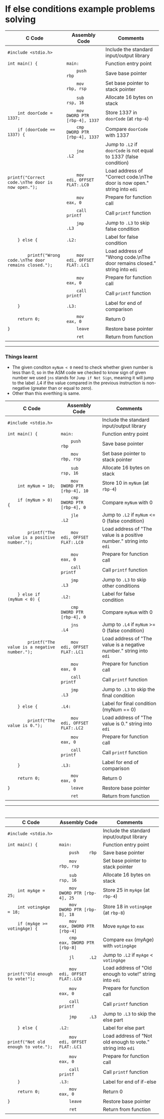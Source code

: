 # If else conditions example problems solving

| C Code | Assembly Code | Comments |
|--------|----------------|----------|
| `#include <stdio.h>` | | Include the standard input/output library |
| `int main() {` | `main:` | Function entry point |
| | `    push    rbp` | Save base pointer |
| | `    mov     rbp, rsp` | Set base pointer to stack pointer |
| | `    sub     rsp, 16` | Allocate 16 bytes on stack |
| `    int doorCode = 1337;` | `    mov     DWORD PTR [rbp-4], 1337` | Store 1337 in `doorCode` (at `rbp-4`) |
| `    if (doorCode == 1337) {` | `    cmp     DWORD PTR [rbp-4], 1337` | Compare `doorCode` with 1337 |
| | `    jne     .L2` | Jump to `.L2` if `doorCode` is not equal to 1337 (false condition) |
| `        printf("Correct code.\nThe door is now open.");` | `    mov     edi, OFFSET FLAT:.LC0` | Load address of "Correct code.\nThe door is now open." string into `edi` |
| | `    mov     eax, 0` | Prepare for function call |
| | `    call    printf` | Call `printf` function |
| | `    jmp     .L3` | Jump to `.L3` to skip false condition |
| `    } else {` | `.L2:` | Label for false condition |
| `        printf("Wrong code.\nThe door remains closed.");` | `    mov     edi, OFFSET FLAT:.LC1` | Load address of "Wrong code.\nThe door remains closed." string into `edi` |
| | `    mov     eax, 0` | Prepare for function call |
| | `    call    printf` | Call `printf` function |
| `    }` | `.L3:` | Label for end of comparison |
| `    return 0;` | `    mov     eax, 0` | Return 0 |
| `}` | `    leave` | Restore base pointer |
| | `    ret` | Return from function |

---

### Things learnt
  - The given conditon `myNum < 0` need to check whether given number is less than 0, so in the ASM code we checked to know sign of given number we used `jns` stands for `Jump if Not Sign`, meaning it will jump to the label .L4 if the value compared in the previous instruction is non-negative (greater than or equal to zero).
  - Other than this everthing is same.


| C Code | Assembly Code | Comments |
|--------|----------------|----------|
| `#include <stdio.h>` | | Include the standard input/output library |
| `int main() {` | `main:` | Function entry point |
| | `    push    rbp` | Save base pointer |
| | `    mov     rbp, rsp` | Set base pointer to stack pointer |
| | `    sub     rsp, 16` | Allocate 16 bytes on stack |
| `    int myNum = 10;` | `    mov     DWORD PTR [rbp-4], 10` | Store 10 in `myNum` (at `rbp-4`) |
| `    if (myNum > 0) {` | `    cmp     DWORD PTR [rbp-4], 0` | Compare `myNum` with 0 |
| | `    jle     .L2` | Jump to `.L2` if `myNum` <= 0 (false condition) |
| `        printf("The value is a positive number.");` | `    mov     edi, OFFSET FLAT:.LC0` | Load address of "The value is a positive number." string into `edi` |
| | `    mov     eax, 0` | Prepare for function call |
| | `    call    printf` | Call `printf` function |
| | `    jmp     .L3` | Jump to `.L3` to skip other conditions |
| `    } else if (myNum < 0) {` | `.L2:` | Label for false condition |
| | `    cmp     DWORD PTR [rbp-4], 0` | Compare `myNum` with 0 |
| | `    jns     .L4` | Jump to `.L4` if `myNum` >= 0 (false condition) |
| `        printf("The value is a negative number.");` | `    mov     edi, OFFSET FLAT:.LC1` | Load address of "The value is a negative number." string into `edi` |
| | `    mov     eax, 0` | Prepare for function call |
| | `    call    printf` | Call `printf` function |
| | `    jmp     .L3` | Jump to `.L3` to skip the final condition |
| `    } else {` | `.L4:` | Label for final condition (myNum == 0) |
| `        printf("The value is 0.");` | `    mov     edi, OFFSET FLAT:.LC2` | Load address of "The value is 0." string into `edi` |
| | `    mov     eax, 0` | Prepare for function call |
| | `    call    printf` | Call `printf` function |
| `    }` | `.L3:` | Label for end of comparison |
| `    return 0;` | `    mov     eax, 0` | Return 0 |
| `}` | `    leave` | Restore base pointer |
| | `    ret` | Return from function |

---

# 

| C Code | Assembly Code | Comments |
|--------|----------------|----------|
| `#include <stdio.h>` | | Include the standard input/output library |
| `int main() {` | `main:` | Function entry point |
| | `    push    rbp` | Save base pointer |
| | `    mov     rbp, rsp` | Set base pointer to stack pointer |
| | `    sub     rsp, 16` | Allocate 16 bytes on stack |
| `    int myAge = 25;` | `    mov     DWORD PTR [rbp-4], 25` | Store 25 in `myAge` (at `rbp-4`) |
| `    int votingAge = 18;` | `    mov     DWORD PTR [rbp-8], 18` | Store 18 in `votingAge` (at `rbp-8`) |
| `    if (myAge >= votingAge) {` | `    mov     eax, DWORD PTR [rbp-4]` | Move `myAge` to `eax` |
| | `    cmp     eax, DWORD PTR [rbp-8]` | Compare `eax` (myAge) with `votingAge` |
| | `    jl      .L2` | Jump to `.L2` if `myAge` < `votingAge` |
| `        printf("Old enough to vote!");` | `    mov     edi, OFFSET FLAT:.LC0` | Load address of "Old enough to vote!" string into `edi` |
| | `    mov     eax, 0` | Prepare for function call |
| | `    call    printf` | Call `printf` function |
| | `    jmp     .L3` | Jump to `.L3` to skip the else part |
| `    } else {` | `.L2:` | Label for else part |
| `        printf("Not old enough to vote.");` | `    mov     edi, OFFSET FLAT:.LC1` | Load address of "Not old enough to vote." string into `edi` |
| | `    mov     eax, 0` | Prepare for function call |
| | `    call    printf` | Call `printf` function |
| `    }` | `.L3:` | Label for end of if-else |
| `    return 0;` | `    mov     eax, 0` | Return 0 |
| `}` | `    leave` | Restore base pointer |
| | `    ret` | Return from function |
